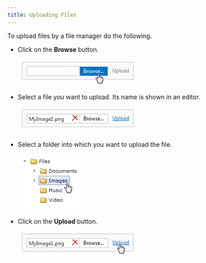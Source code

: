 ```yaml
---
title: Uploading Files
---
```

To upload files by a file manager do the following.
* Click on the **Browse** button.
	
	![ASPxFileManager_UploadPanel](../../images/Img13310.png)
* Select a file you want to upload. Its name is shown in an editor.
	
	![ASPxFileManager_UploadPanel3](../../images/Img13312.png)
* Select a folder into which you want to upload the file.
	
	![ASPxFileManager_UploadPanel4](../../images/Img13313.png)
* Click on the **Upload** button.
	
	![ASPxFileManager_UploadPanel2](../../images/Img13311.png)